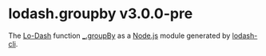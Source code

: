# lodash.groupby v3.0.0-pre

The [Lo-Dash](https://lodash.com/) function [_.groupBy](http://lodash.com/docs#groupBy) as a [Node.js](http://nodejs.org/) module generated by [lodash-cli](https://www.npmjs.com/package/lodash-cli).
